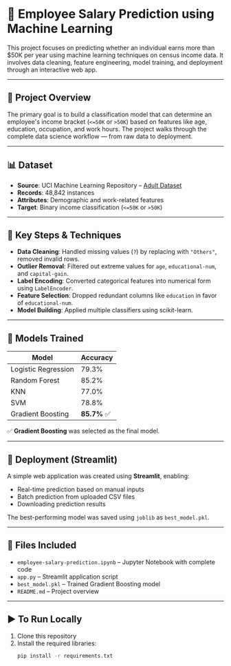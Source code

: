 # 🧠 Employee Salary Prediction using Machine Learning

This project focuses on predicting whether an individual earns more than $50K per year using machine learning techniques on census income data. It involves data cleaning, feature engineering, model training, and deployment through an interactive web app.

---

## 📌 Project Overview

The primary goal is to build a classification model that can determine an employee's income bracket (`<=50K` or `>50K`) based on features like age, education, occupation, and work hours. The project walks through the complete data science workflow — from raw data to deployment.

---

## 📊 Dataset

- **Source**: UCI Machine Learning Repository – [Adult Dataset](https://archive.ics.uci.edu/ml/datasets/adult)
- **Records**: 48,842 instances
- **Attributes**: Demographic and work-related features
- **Target**: Binary income classification (`<=50K` or `>50K`)

---

## 🔧 Key Steps & Techniques

- **Data Cleaning**: Handled missing values (`?`) by replacing with `"Others"`, removed invalid rows.
- **Outlier Removal**: Filtered out extreme values for `age`, `educational-num`, and `capital-gain`.
- **Label Encoding**: Converted categorical features into numerical form using `LabelEncoder`.
- **Feature Selection**: Dropped redundant columns like `education` in favor of `educational-num`.
- **Model Building**: Applied multiple classifiers using scikit-learn.

---

## 🤖 Models Trained

| Model                | Accuracy |
|---------------------|----------|
| Logistic Regression | 79.3%    |
| Random Forest       | 85.2%    |
| KNN                 | 77.0%    |
| SVM                 | 78.8%    |
| Gradient Boosting   | **85.7%** ✅ |

✅ **Gradient Boosting** was selected as the final model.

---

## 🚀 Deployment (Streamlit)

A simple web application was created using **Streamlit**, enabling:
- Real-time prediction based on manual inputs
- Batch prediction from uploaded CSV files
- Downloading prediction results

The best-performing model was saved using `joblib` as `best_model.pkl`.

---

## 📂 Files Included

- `employee-salary-prediction.ipynb` – Jupyter Notebook with complete code
- `app.py` – Streamlit application script
- `best_model.pkl` – Trained Gradient Boosting model
- `README.md` – Project overview

---

## ▶️ To Run Locally

1. Clone this repository  
2. Install the required libraries:
   ```bash
   pip install -r requirements.txt
